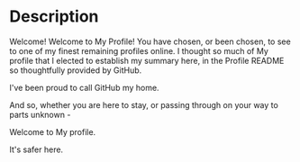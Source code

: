 # Description
Welcome! Welcome to My Profile!
You have chosen, or been chosen, to see to one of my finest remaining profiles online.
I thought so much of My profile that I elected to establish my summary here, in the Profile README so thoughtfully provided by GitHub.

I've been proud to call GitHub my home.

And so, whether you are here to stay, or passing through on your way to parts unknown -

Welcome to My profile.

It's safer here.
